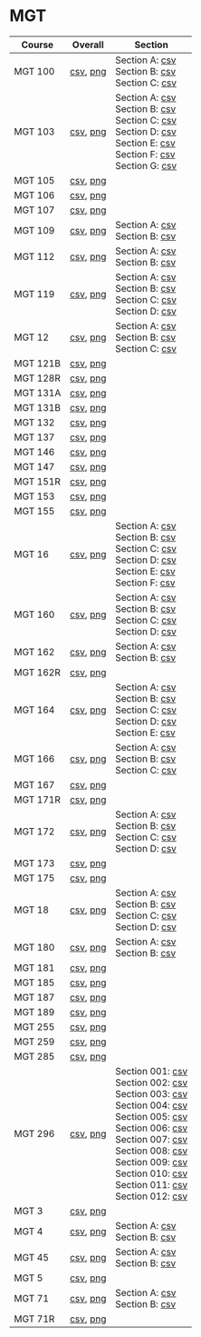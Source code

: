 # MGT

| Course | Overall | Section |
| ------ | ------- | ------- |
| MGT 100 | [csv](https://github.com/UCSD-Historical-Enrollment-Data/2025Spring/blob/main/overall/MGT%20100.csv), [png](https://raw.githubusercontent.com/UCSD-Historical-Enrollment-Data/2025Spring/main/plot_overall/MGT%20100.png) | Section A: [csv](https://github.com/UCSD-Historical-Enrollment-Data/2025Spring/blob/main/section/MGT%20100_A.csv)<br>Section B: [csv](https://github.com/UCSD-Historical-Enrollment-Data/2025Spring/blob/main/section/MGT%20100_B.csv)<br>Section C: [csv](https://github.com/UCSD-Historical-Enrollment-Data/2025Spring/blob/main/section/MGT%20100_C.csv) |
| MGT 103 | [csv](https://github.com/UCSD-Historical-Enrollment-Data/2025Spring/blob/main/overall/MGT%20103.csv), [png](https://raw.githubusercontent.com/UCSD-Historical-Enrollment-Data/2025Spring/main/plot_overall/MGT%20103.png) | Section A: [csv](https://github.com/UCSD-Historical-Enrollment-Data/2025Spring/blob/main/section/MGT%20103_A.csv)<br>Section B: [csv](https://github.com/UCSD-Historical-Enrollment-Data/2025Spring/blob/main/section/MGT%20103_B.csv)<br>Section C: [csv](https://github.com/UCSD-Historical-Enrollment-Data/2025Spring/blob/main/section/MGT%20103_C.csv)<br>Section D: [csv](https://github.com/UCSD-Historical-Enrollment-Data/2025Spring/blob/main/section/MGT%20103_D.csv)<br>Section E: [csv](https://github.com/UCSD-Historical-Enrollment-Data/2025Spring/blob/main/section/MGT%20103_E.csv)<br>Section F: [csv](https://github.com/UCSD-Historical-Enrollment-Data/2025Spring/blob/main/section/MGT%20103_F.csv)<br>Section G: [csv](https://github.com/UCSD-Historical-Enrollment-Data/2025Spring/blob/main/section/MGT%20103_G.csv) |
| MGT 105 | [csv](https://github.com/UCSD-Historical-Enrollment-Data/2025Spring/blob/main/overall/MGT%20105.csv), [png](https://raw.githubusercontent.com/UCSD-Historical-Enrollment-Data/2025Spring/main/plot_overall/MGT%20105.png) |  |
| MGT 106 | [csv](https://github.com/UCSD-Historical-Enrollment-Data/2025Spring/blob/main/overall/MGT%20106.csv), [png](https://raw.githubusercontent.com/UCSD-Historical-Enrollment-Data/2025Spring/main/plot_overall/MGT%20106.png) |  |
| MGT 107 | [csv](https://github.com/UCSD-Historical-Enrollment-Data/2025Spring/blob/main/overall/MGT%20107.csv), [png](https://raw.githubusercontent.com/UCSD-Historical-Enrollment-Data/2025Spring/main/plot_overall/MGT%20107.png) |  |
| MGT 109 | [csv](https://github.com/UCSD-Historical-Enrollment-Data/2025Spring/blob/main/overall/MGT%20109.csv), [png](https://raw.githubusercontent.com/UCSD-Historical-Enrollment-Data/2025Spring/main/plot_overall/MGT%20109.png) | Section A: [csv](https://github.com/UCSD-Historical-Enrollment-Data/2025Spring/blob/main/section/MGT%20109_A.csv)<br>Section B: [csv](https://github.com/UCSD-Historical-Enrollment-Data/2025Spring/blob/main/section/MGT%20109_B.csv) |
| MGT 112 | [csv](https://github.com/UCSD-Historical-Enrollment-Data/2025Spring/blob/main/overall/MGT%20112.csv), [png](https://raw.githubusercontent.com/UCSD-Historical-Enrollment-Data/2025Spring/main/plot_overall/MGT%20112.png) | Section A: [csv](https://github.com/UCSD-Historical-Enrollment-Data/2025Spring/blob/main/section/MGT%20112_A.csv)<br>Section B: [csv](https://github.com/UCSD-Historical-Enrollment-Data/2025Spring/blob/main/section/MGT%20112_B.csv) |
| MGT 119 | [csv](https://github.com/UCSD-Historical-Enrollment-Data/2025Spring/blob/main/overall/MGT%20119.csv), [png](https://raw.githubusercontent.com/UCSD-Historical-Enrollment-Data/2025Spring/main/plot_overall/MGT%20119.png) | Section A: [csv](https://github.com/UCSD-Historical-Enrollment-Data/2025Spring/blob/main/section/MGT%20119_A.csv)<br>Section B: [csv](https://github.com/UCSD-Historical-Enrollment-Data/2025Spring/blob/main/section/MGT%20119_B.csv)<br>Section C: [csv](https://github.com/UCSD-Historical-Enrollment-Data/2025Spring/blob/main/section/MGT%20119_C.csv)<br>Section D: [csv](https://github.com/UCSD-Historical-Enrollment-Data/2025Spring/blob/main/section/MGT%20119_D.csv) |
| MGT 12 | [csv](https://github.com/UCSD-Historical-Enrollment-Data/2025Spring/blob/main/overall/MGT%2012.csv), [png](https://raw.githubusercontent.com/UCSD-Historical-Enrollment-Data/2025Spring/main/plot_overall/MGT%2012.png) | Section A: [csv](https://github.com/UCSD-Historical-Enrollment-Data/2025Spring/blob/main/section/MGT%2012_A.csv)<br>Section B: [csv](https://github.com/UCSD-Historical-Enrollment-Data/2025Spring/blob/main/section/MGT%2012_B.csv)<br>Section C: [csv](https://github.com/UCSD-Historical-Enrollment-Data/2025Spring/blob/main/section/MGT%2012_C.csv) |
| MGT 121B | [csv](https://github.com/UCSD-Historical-Enrollment-Data/2025Spring/blob/main/overall/MGT%20121B.csv), [png](https://raw.githubusercontent.com/UCSD-Historical-Enrollment-Data/2025Spring/main/plot_overall/MGT%20121B.png) |  |
| MGT 128R | [csv](https://github.com/UCSD-Historical-Enrollment-Data/2025Spring/blob/main/overall/MGT%20128R.csv), [png](https://raw.githubusercontent.com/UCSD-Historical-Enrollment-Data/2025Spring/main/plot_overall/MGT%20128R.png) |  |
| MGT 131A | [csv](https://github.com/UCSD-Historical-Enrollment-Data/2025Spring/blob/main/overall/MGT%20131A.csv), [png](https://raw.githubusercontent.com/UCSD-Historical-Enrollment-Data/2025Spring/main/plot_overall/MGT%20131A.png) |  |
| MGT 131B | [csv](https://github.com/UCSD-Historical-Enrollment-Data/2025Spring/blob/main/overall/MGT%20131B.csv), [png](https://raw.githubusercontent.com/UCSD-Historical-Enrollment-Data/2025Spring/main/plot_overall/MGT%20131B.png) |  |
| MGT 132 | [csv](https://github.com/UCSD-Historical-Enrollment-Data/2025Spring/blob/main/overall/MGT%20132.csv), [png](https://raw.githubusercontent.com/UCSD-Historical-Enrollment-Data/2025Spring/main/plot_overall/MGT%20132.png) |  |
| MGT 137 | [csv](https://github.com/UCSD-Historical-Enrollment-Data/2025Spring/blob/main/overall/MGT%20137.csv), [png](https://raw.githubusercontent.com/UCSD-Historical-Enrollment-Data/2025Spring/main/plot_overall/MGT%20137.png) |  |
| MGT 146 | [csv](https://github.com/UCSD-Historical-Enrollment-Data/2025Spring/blob/main/overall/MGT%20146.csv), [png](https://raw.githubusercontent.com/UCSD-Historical-Enrollment-Data/2025Spring/main/plot_overall/MGT%20146.png) |  |
| MGT 147 | [csv](https://github.com/UCSD-Historical-Enrollment-Data/2025Spring/blob/main/overall/MGT%20147.csv), [png](https://raw.githubusercontent.com/UCSD-Historical-Enrollment-Data/2025Spring/main/plot_overall/MGT%20147.png) |  |
| MGT 151R | [csv](https://github.com/UCSD-Historical-Enrollment-Data/2025Spring/blob/main/overall/MGT%20151R.csv), [png](https://raw.githubusercontent.com/UCSD-Historical-Enrollment-Data/2025Spring/main/plot_overall/MGT%20151R.png) |  |
| MGT 153 | [csv](https://github.com/UCSD-Historical-Enrollment-Data/2025Spring/blob/main/overall/MGT%20153.csv), [png](https://raw.githubusercontent.com/UCSD-Historical-Enrollment-Data/2025Spring/main/plot_overall/MGT%20153.png) |  |
| MGT 155 | [csv](https://github.com/UCSD-Historical-Enrollment-Data/2025Spring/blob/main/overall/MGT%20155.csv), [png](https://raw.githubusercontent.com/UCSD-Historical-Enrollment-Data/2025Spring/main/plot_overall/MGT%20155.png) |  |
| MGT 16 | [csv](https://github.com/UCSD-Historical-Enrollment-Data/2025Spring/blob/main/overall/MGT%2016.csv), [png](https://raw.githubusercontent.com/UCSD-Historical-Enrollment-Data/2025Spring/main/plot_overall/MGT%2016.png) | Section A: [csv](https://github.com/UCSD-Historical-Enrollment-Data/2025Spring/blob/main/section/MGT%2016_A.csv)<br>Section B: [csv](https://github.com/UCSD-Historical-Enrollment-Data/2025Spring/blob/main/section/MGT%2016_B.csv)<br>Section C: [csv](https://github.com/UCSD-Historical-Enrollment-Data/2025Spring/blob/main/section/MGT%2016_C.csv)<br>Section D: [csv](https://github.com/UCSD-Historical-Enrollment-Data/2025Spring/blob/main/section/MGT%2016_D.csv)<br>Section E: [csv](https://github.com/UCSD-Historical-Enrollment-Data/2025Spring/blob/main/section/MGT%2016_E.csv)<br>Section F: [csv](https://github.com/UCSD-Historical-Enrollment-Data/2025Spring/blob/main/section/MGT%2016_F.csv) |
| MGT 160 | [csv](https://github.com/UCSD-Historical-Enrollment-Data/2025Spring/blob/main/overall/MGT%20160.csv), [png](https://raw.githubusercontent.com/UCSD-Historical-Enrollment-Data/2025Spring/main/plot_overall/MGT%20160.png) | Section A: [csv](https://github.com/UCSD-Historical-Enrollment-Data/2025Spring/blob/main/section/MGT%20160_A.csv)<br>Section B: [csv](https://github.com/UCSD-Historical-Enrollment-Data/2025Spring/blob/main/section/MGT%20160_B.csv)<br>Section C: [csv](https://github.com/UCSD-Historical-Enrollment-Data/2025Spring/blob/main/section/MGT%20160_C.csv)<br>Section D: [csv](https://github.com/UCSD-Historical-Enrollment-Data/2025Spring/blob/main/section/MGT%20160_D.csv) |
| MGT 162 | [csv](https://github.com/UCSD-Historical-Enrollment-Data/2025Spring/blob/main/overall/MGT%20162.csv), [png](https://raw.githubusercontent.com/UCSD-Historical-Enrollment-Data/2025Spring/main/plot_overall/MGT%20162.png) | Section A: [csv](https://github.com/UCSD-Historical-Enrollment-Data/2025Spring/blob/main/section/MGT%20162_A.csv)<br>Section B: [csv](https://github.com/UCSD-Historical-Enrollment-Data/2025Spring/blob/main/section/MGT%20162_B.csv) |
| MGT 162R | [csv](https://github.com/UCSD-Historical-Enrollment-Data/2025Spring/blob/main/overall/MGT%20162R.csv), [png](https://raw.githubusercontent.com/UCSD-Historical-Enrollment-Data/2025Spring/main/plot_overall/MGT%20162R.png) |  |
| MGT 164 | [csv](https://github.com/UCSD-Historical-Enrollment-Data/2025Spring/blob/main/overall/MGT%20164.csv), [png](https://raw.githubusercontent.com/UCSD-Historical-Enrollment-Data/2025Spring/main/plot_overall/MGT%20164.png) | Section A: [csv](https://github.com/UCSD-Historical-Enrollment-Data/2025Spring/blob/main/section/MGT%20164_A.csv)<br>Section B: [csv](https://github.com/UCSD-Historical-Enrollment-Data/2025Spring/blob/main/section/MGT%20164_B.csv)<br>Section C: [csv](https://github.com/UCSD-Historical-Enrollment-Data/2025Spring/blob/main/section/MGT%20164_C.csv)<br>Section D: [csv](https://github.com/UCSD-Historical-Enrollment-Data/2025Spring/blob/main/section/MGT%20164_D.csv)<br>Section E: [csv](https://github.com/UCSD-Historical-Enrollment-Data/2025Spring/blob/main/section/MGT%20164_E.csv) |
| MGT 166 | [csv](https://github.com/UCSD-Historical-Enrollment-Data/2025Spring/blob/main/overall/MGT%20166.csv), [png](https://raw.githubusercontent.com/UCSD-Historical-Enrollment-Data/2025Spring/main/plot_overall/MGT%20166.png) | Section A: [csv](https://github.com/UCSD-Historical-Enrollment-Data/2025Spring/blob/main/section/MGT%20166_A.csv)<br>Section B: [csv](https://github.com/UCSD-Historical-Enrollment-Data/2025Spring/blob/main/section/MGT%20166_B.csv)<br>Section C: [csv](https://github.com/UCSD-Historical-Enrollment-Data/2025Spring/blob/main/section/MGT%20166_C.csv) |
| MGT 167 | [csv](https://github.com/UCSD-Historical-Enrollment-Data/2025Spring/blob/main/overall/MGT%20167.csv), [png](https://raw.githubusercontent.com/UCSD-Historical-Enrollment-Data/2025Spring/main/plot_overall/MGT%20167.png) |  |
| MGT 171R | [csv](https://github.com/UCSD-Historical-Enrollment-Data/2025Spring/blob/main/overall/MGT%20171R.csv), [png](https://raw.githubusercontent.com/UCSD-Historical-Enrollment-Data/2025Spring/main/plot_overall/MGT%20171R.png) |  |
| MGT 172 | [csv](https://github.com/UCSD-Historical-Enrollment-Data/2025Spring/blob/main/overall/MGT%20172.csv), [png](https://raw.githubusercontent.com/UCSD-Historical-Enrollment-Data/2025Spring/main/plot_overall/MGT%20172.png) | Section A: [csv](https://github.com/UCSD-Historical-Enrollment-Data/2025Spring/blob/main/section/MGT%20172_A.csv)<br>Section B: [csv](https://github.com/UCSD-Historical-Enrollment-Data/2025Spring/blob/main/section/MGT%20172_B.csv)<br>Section C: [csv](https://github.com/UCSD-Historical-Enrollment-Data/2025Spring/blob/main/section/MGT%20172_C.csv)<br>Section D: [csv](https://github.com/UCSD-Historical-Enrollment-Data/2025Spring/blob/main/section/MGT%20172_D.csv) |
| MGT 173 | [csv](https://github.com/UCSD-Historical-Enrollment-Data/2025Spring/blob/main/overall/MGT%20173.csv), [png](https://raw.githubusercontent.com/UCSD-Historical-Enrollment-Data/2025Spring/main/plot_overall/MGT%20173.png) |  |
| MGT 175 | [csv](https://github.com/UCSD-Historical-Enrollment-Data/2025Spring/blob/main/overall/MGT%20175.csv), [png](https://raw.githubusercontent.com/UCSD-Historical-Enrollment-Data/2025Spring/main/plot_overall/MGT%20175.png) |  |
| MGT 18 | [csv](https://github.com/UCSD-Historical-Enrollment-Data/2025Spring/blob/main/overall/MGT%2018.csv), [png](https://raw.githubusercontent.com/UCSD-Historical-Enrollment-Data/2025Spring/main/plot_overall/MGT%2018.png) | Section A: [csv](https://github.com/UCSD-Historical-Enrollment-Data/2025Spring/blob/main/section/MGT%2018_A.csv)<br>Section B: [csv](https://github.com/UCSD-Historical-Enrollment-Data/2025Spring/blob/main/section/MGT%2018_B.csv)<br>Section C: [csv](https://github.com/UCSD-Historical-Enrollment-Data/2025Spring/blob/main/section/MGT%2018_C.csv)<br>Section D: [csv](https://github.com/UCSD-Historical-Enrollment-Data/2025Spring/blob/main/section/MGT%2018_D.csv) |
| MGT 180 | [csv](https://github.com/UCSD-Historical-Enrollment-Data/2025Spring/blob/main/overall/MGT%20180.csv), [png](https://raw.githubusercontent.com/UCSD-Historical-Enrollment-Data/2025Spring/main/plot_overall/MGT%20180.png) | Section A: [csv](https://github.com/UCSD-Historical-Enrollment-Data/2025Spring/blob/main/section/MGT%20180_A.csv)<br>Section B: [csv](https://github.com/UCSD-Historical-Enrollment-Data/2025Spring/blob/main/section/MGT%20180_B.csv) |
| MGT 181 | [csv](https://github.com/UCSD-Historical-Enrollment-Data/2025Spring/blob/main/overall/MGT%20181.csv), [png](https://raw.githubusercontent.com/UCSD-Historical-Enrollment-Data/2025Spring/main/plot_overall/MGT%20181.png) |  |
| MGT 185 | [csv](https://github.com/UCSD-Historical-Enrollment-Data/2025Spring/blob/main/overall/MGT%20185.csv), [png](https://raw.githubusercontent.com/UCSD-Historical-Enrollment-Data/2025Spring/main/plot_overall/MGT%20185.png) |  |
| MGT 187 | [csv](https://github.com/UCSD-Historical-Enrollment-Data/2025Spring/blob/main/overall/MGT%20187.csv), [png](https://raw.githubusercontent.com/UCSD-Historical-Enrollment-Data/2025Spring/main/plot_overall/MGT%20187.png) |  |
| MGT 189 | [csv](https://github.com/UCSD-Historical-Enrollment-Data/2025Spring/blob/main/overall/MGT%20189.csv), [png](https://raw.githubusercontent.com/UCSD-Historical-Enrollment-Data/2025Spring/main/plot_overall/MGT%20189.png) |  |
| MGT 255 | [csv](https://github.com/UCSD-Historical-Enrollment-Data/2025Spring/blob/main/overall/MGT%20255.csv), [png](https://raw.githubusercontent.com/UCSD-Historical-Enrollment-Data/2025Spring/main/plot_overall/MGT%20255.png) |  |
| MGT 259 | [csv](https://github.com/UCSD-Historical-Enrollment-Data/2025Spring/blob/main/overall/MGT%20259.csv), [png](https://raw.githubusercontent.com/UCSD-Historical-Enrollment-Data/2025Spring/main/plot_overall/MGT%20259.png) |  |
| MGT 285 | [csv](https://github.com/UCSD-Historical-Enrollment-Data/2025Spring/blob/main/overall/MGT%20285.csv), [png](https://raw.githubusercontent.com/UCSD-Historical-Enrollment-Data/2025Spring/main/plot_overall/MGT%20285.png) |  |
| MGT 296 | [csv](https://github.com/UCSD-Historical-Enrollment-Data/2025Spring/blob/main/overall/MGT%20296.csv), [png](https://raw.githubusercontent.com/UCSD-Historical-Enrollment-Data/2025Spring/main/plot_overall/MGT%20296.png) | Section 001: [csv](https://github.com/UCSD-Historical-Enrollment-Data/2025Spring/blob/main/section/MGT%20296_001.csv)<br>Section 002: [csv](https://github.com/UCSD-Historical-Enrollment-Data/2025Spring/blob/main/section/MGT%20296_002.csv)<br>Section 003: [csv](https://github.com/UCSD-Historical-Enrollment-Data/2025Spring/blob/main/section/MGT%20296_003.csv)<br>Section 004: [csv](https://github.com/UCSD-Historical-Enrollment-Data/2025Spring/blob/main/section/MGT%20296_004.csv)<br>Section 005: [csv](https://github.com/UCSD-Historical-Enrollment-Data/2025Spring/blob/main/section/MGT%20296_005.csv)<br>Section 006: [csv](https://github.com/UCSD-Historical-Enrollment-Data/2025Spring/blob/main/section/MGT%20296_006.csv)<br>Section 007: [csv](https://github.com/UCSD-Historical-Enrollment-Data/2025Spring/blob/main/section/MGT%20296_007.csv)<br>Section 008: [csv](https://github.com/UCSD-Historical-Enrollment-Data/2025Spring/blob/main/section/MGT%20296_008.csv)<br>Section 009: [csv](https://github.com/UCSD-Historical-Enrollment-Data/2025Spring/blob/main/section/MGT%20296_009.csv)<br>Section 010: [csv](https://github.com/UCSD-Historical-Enrollment-Data/2025Spring/blob/main/section/MGT%20296_010.csv)<br>Section 011: [csv](https://github.com/UCSD-Historical-Enrollment-Data/2025Spring/blob/main/section/MGT%20296_011.csv)<br>Section 012: [csv](https://github.com/UCSD-Historical-Enrollment-Data/2025Spring/blob/main/section/MGT%20296_012.csv) |
| MGT 3 | [csv](https://github.com/UCSD-Historical-Enrollment-Data/2025Spring/blob/main/overall/MGT%203.csv), [png](https://raw.githubusercontent.com/UCSD-Historical-Enrollment-Data/2025Spring/main/plot_overall/MGT%203.png) |  |
| MGT 4 | [csv](https://github.com/UCSD-Historical-Enrollment-Data/2025Spring/blob/main/overall/MGT%204.csv), [png](https://raw.githubusercontent.com/UCSD-Historical-Enrollment-Data/2025Spring/main/plot_overall/MGT%204.png) | Section A: [csv](https://github.com/UCSD-Historical-Enrollment-Data/2025Spring/blob/main/section/MGT%204_A.csv)<br>Section B: [csv](https://github.com/UCSD-Historical-Enrollment-Data/2025Spring/blob/main/section/MGT%204_B.csv) |
| MGT 45 | [csv](https://github.com/UCSD-Historical-Enrollment-Data/2025Spring/blob/main/overall/MGT%2045.csv), [png](https://raw.githubusercontent.com/UCSD-Historical-Enrollment-Data/2025Spring/main/plot_overall/MGT%2045.png) | Section A: [csv](https://github.com/UCSD-Historical-Enrollment-Data/2025Spring/blob/main/section/MGT%2045_A.csv)<br>Section B: [csv](https://github.com/UCSD-Historical-Enrollment-Data/2025Spring/blob/main/section/MGT%2045_B.csv) |
| MGT 5 | [csv](https://github.com/UCSD-Historical-Enrollment-Data/2025Spring/blob/main/overall/MGT%205.csv), [png](https://raw.githubusercontent.com/UCSD-Historical-Enrollment-Data/2025Spring/main/plot_overall/MGT%205.png) |  |
| MGT 71 | [csv](https://github.com/UCSD-Historical-Enrollment-Data/2025Spring/blob/main/overall/MGT%2071.csv), [png](https://raw.githubusercontent.com/UCSD-Historical-Enrollment-Data/2025Spring/main/plot_overall/MGT%2071.png) | Section A: [csv](https://github.com/UCSD-Historical-Enrollment-Data/2025Spring/blob/main/section/MGT%2071_A.csv)<br>Section B: [csv](https://github.com/UCSD-Historical-Enrollment-Data/2025Spring/blob/main/section/MGT%2071_B.csv) |
| MGT 71R | [csv](https://github.com/UCSD-Historical-Enrollment-Data/2025Spring/blob/main/overall/MGT%2071R.csv), [png](https://raw.githubusercontent.com/UCSD-Historical-Enrollment-Data/2025Spring/main/plot_overall/MGT%2071R.png) |  |
